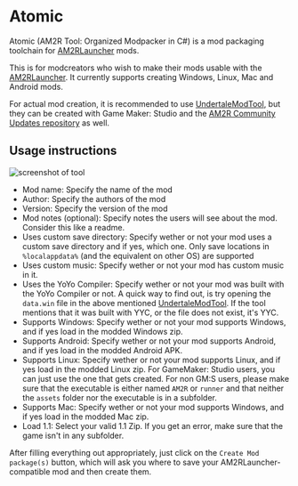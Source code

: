 # Atomic
Atomic (AM2R Tool: Organized Modpacker in C#) is a mod packaging toolchain for [AM2RLauncher](https://github.com/AM2R-Community-Developers/AM2RLauncher) mods.

This is for modcreators who wish to make their mods usable with the [AM2RLauncher](https://github.com/AM2R-Community-Developers/AM2RLauncher).
It currently supports creating Windows, Linux, Mac and Android mods.

For actual mod creation, it is recommended to use [UndertaleModTool](https://github.com/krzys-h/UndertaleModTool), but they can be created with Game Maker: Studio and the [AM2R Community Updates repository](https://github.com/AM2R-Community-Developers/AM2R-Community-Updates) as well. 

## Usage instructions
![screenshot of tool](https://user-images.githubusercontent.com/38186597/209388376-93c07910-89e3-4a4a-a501-d06b094915d4.png)

* Mod name: Specify the name of the mod
* Author: Specify the authors of the mod
* Version: Specify the version of the mod
* Mod notes (optional): Specify notes the users will see about the mod. Consider this like a readme.
* Uses custom save directory: Specify wether or not your mod uses a custom save directory and if yes, which one. Only save locations in `%localappdata%` (and the equivalent on other OS) are supported
* Uses custom music: Specify wether or not your mod has custom music in it.
* Uses the YoYo Compiler: Specify wether or not your mod was built with the YoYo Compiler or not. A quick way to find out, is try opening the `data.win` file in the above mentioned [UndertaleModTool](https://github.com/krzys-h/UndertaleModTool). If the tool mentions that it was built with YYC, or the file does not exist, it's YYC.
* Supports Windows: Specify wether or not your mod supports Windows, and if yes load in the modded Windows zip.
* Supports Android: Specify wether or not your mod supports Android, and if yes load in the modded Android APK.
* Supports Linux: Specify wether or not your mod supports Linux, and if yes load in the modded Linux zip. For GameMaker: Studio users, you can just use the one that gets created. For non GM:S users, please make sure that the executable is either named `AM2R` or `runner` and that neither the `assets` folder nor the executable is in a subfolder.
* Supports Mac: Specify wether or not your mod supports Windows, and if yes load in the modded Mac zip.
* Load 1.1: Select your valid 1.1 Zip. If you get an error, make sure that the game isn't in any subfolder.

After filling everything out appropriately, just click on the `Create Mod package(s)` button, which will ask you where to save your AM2RLauncher-compatible mod and then create them.
